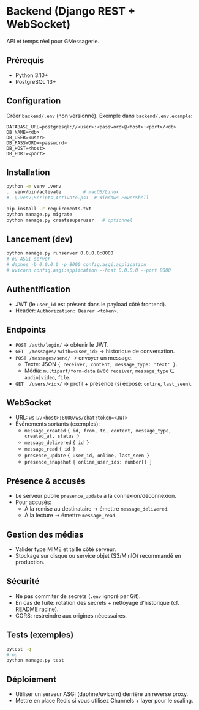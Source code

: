 # Backend (Django REST + WebSocket)

API et temps réel pour GMessagerie.

## Prérequis
- Python 3.10+
- PostgreSQL 13+

## Configuration
Créer `backend/.env` (non versionné). Exemple dans `backend/.env.example`:
```
DATABASE_URL=postgresql://<user>:<password>@<host>:<port>/<db>
DB_NAME=<db>
DB_USER=<user>
DB_PASSWORD=<password>
DB_HOST=<host>
DB_PORT=<port>
```

## Installation
```bash
python -m venv .venv
. .venv/bin/activate        # macOS/Linux
# .\.venv\Scripts\Activate.ps1  # Windows PowerShell

pip install -r requirements.txt
python manage.py migrate
python manage.py createsuperuser   # optionnel
```

## Lancement (dev)
```bash
python manage.py runserver 0.0.0.0:8000
# ou ASGI server
# daphne -b 0.0.0.0 -p 8000 config.asgi:application
# uvicorn config.asgi:application --host 0.0.0.0 --port 8000
```

## Authentification
- JWT (le `user_id` est présent dans le payload côté frontend).
- Header: `Authorization: Bearer <token>`.

## Endpoints
- `POST /auth/login/` → obtenir le JWT.
- `GET  /messages/?with=<user_id>` → historique de conversation.
- `POST /messages/send/` → envoyer un message.
  - Texte: JSON `{ receiver, content, message_type: 'text' }`.
  - Média: `multipart/form-data` avec `receiver`, `message_type` ∈ `audio|video`, `file`.
- `GET  /users/<id>/` → profil + présence (si exposé: `online`, `last_seen`).

## WebSocket
- URL: `ws://<host>:8000/ws/chat?token=<JWT>`
- Événements sortants (exemples):
  - `message_created` `{ id, from, to, content, message_type, created_at, status }`
  - `message_delivered` `{ id }`
  - `message_read` `{ id }`
  - `presence_update` `{ user_id, online, last_seen }`
  - `presence_snapshot` `{ online_user_ids: number[] }`

## Présence & accusés
- Le serveur publie `presence_update` à la connexion/déconnexion.
- Pour accusés:
  - À la remise au destinataire → émettre `message_delivered`.
  - À la lecture → émettre `message_read`.

## Gestion des médias
- Valider type MIME et taille côté serveur.
- Stockage sur disque ou service objet (S3/MinIO) recommandé en production.

## Sécurité
- Ne pas commiter de secrets (`.env` ignoré par Git).
- En cas de fuite: rotation des secrets + nettoyage d’historique (cf. README racine).
- CORS: restreindre aux origines nécessaires.

## Tests (exemples)
```bash
pytest -q
# ou
python manage.py test
```

## Déploiement
- Utiliser un serveur ASGI (daphne/uvicorn) derrière un reverse proxy.
- Mettre en place Redis si vous utilisez Channels + layer pour le scaling.
